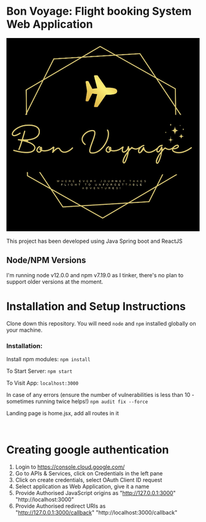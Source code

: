 # Bon Voyage: Flight booking System Web Application
![Alt text](public/BonVoyage.jpeg)
<br>

This project has been developed using Java Spring boot and ReactJS

## Node/NPM Versions
I'm running node v12.0.0 and npm v7.19.0 as I tinker, there's no plan to
support older versions at the moment.
<br>

# Installation and Setup Instructions
Clone down this repository. You will need `node` and `npm` installed globally on your machine.

### Installation:
Install npm modules:
`npm install`

To Start Server:
`npm start`

To Visit App:
`localhost:3000`

In case of any errors (ensure the number of vulnerabilities is less than 10 - sometimes running twice helps!)
`npm audit fix --force`

Landing page is home.jsx, add all routes in it

<br>

# Creating google authentication
1. Login to https://console.cloud.google.com/
2. Go to APIs & Services, click on Credentials in the left pane
3. Click on create credentials, select OAuth Client ID request
4. Select application as Web Application, give it a name
5. Provide Authorised JavaScript origins as 
"http://127.0.0.1:3000"
"http://localhost:3000"
6. Provide Authorised redirect URIs as  
"http://127.0.0.1:3000/callback"
"http://localhost:3000/callback"

